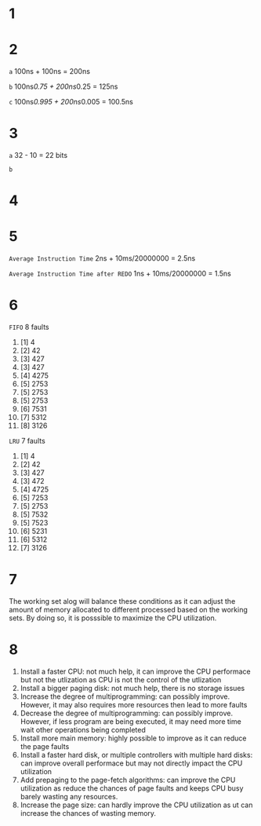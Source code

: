 # 1 
# 2
`a` 100ns + 100ns = 200ns

`b` 100ns*0.75 + 200ns*0.25 = 125ns

`c` 100ns*0.995 + 200ns*0.005 = 100.5ns
# 3
`a` 32 - 10 = 22 bits

`b`
# 4
# 5
`Average Instruction Time` 2ns + 10ms/20000000 = 2.5ns

`Average Instruction Time after REDO` 1ns + 10ms/20000000 = 1.5ns
# 6
`FIFO` 8 faults
1. [1] 4
2. [2] 42
3. [3] 427
4. [3] 427
5. [4] 4275
6. [5] 2753
7. [5] 2753
8. [5] 2753
9. [6] 7531
10. [7] 5312
11. [8] 3126

`LRU` 7 faults
1. [1] 4
2. [2] 42
3. [3] 427
4. [3] 472
5. [4] 4725
6. [5] 7253
7. [5] 2753
8. [5] 7532
9. [5] 7523
10. [6] 5231
11. [6] 5312
12. [7] 3126



# 7
The working set alog will balance these conditions as it can adjust the amount of memory allocated to different processed based on the working sets. By doing so, it is posssible to maximize the CPU utilization. 
# 8
 1.  Install a faster CPU: not much help, it can improve the CPU performace but not the utlization as CPU is not the control of the utlization
 2.  Install a bigger paging disk: not much help, there is no storage issues
 3.  Increase the degree of multiprogramming: can possibly improve. However, it may also requires more resources then lead to more faults
 4.  Decrease the degree of multiprogramming: can possibly improve. However, if less program are being executed, it may need more time wait other operations being completed
 5.  Install more main memory: highly possible to improve as it can reduce the page faults
 6.  Install a faster hard disk, or multiple controllers with multiple hard disks: can improve overall performace but may not directly impact the CPU utilization
 7.  Add prepaging to the page-fetch algorithms: can improve the CPU utilization as reduce the chances of page faults and keeps CPU busy barely wasting any resources.  
 8.  Increase the page size: can hardly improve the CPU utilization as ut can increase the chances of wasting memory. 

